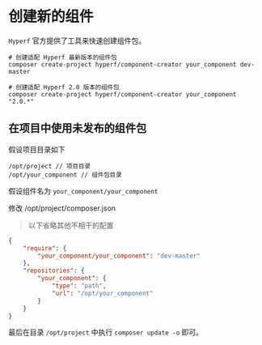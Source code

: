 # 创建新的组件

`Hyperf` 官方提供了工具来快速创建组件包。

```
# 创建适配 Hyperf 最新版本的组件包
composer create-project hyperf/component-creator your_component dev-master

# 创建适配 Hyperf 2.0 版本的组件包
composer create-project hyperf/component-creator your_component "2.0.*"
```

## 在项目中使用未发布的组件包

假设项目目录如下

```
/opt/project // 项目目录
/opt/your_component // 组件包目录
```

假设组件名为 `your_component/your_component`

修改 /opt/project/composer.json

> 以下省略其他不相干的配置

```json
{
    "require": {
        "your_component/your_component": "dev-master"
    },
    "repositories": {
        "your_component": {
            "type": "path",
            "url": "/opt/your_component"
        }
    }
}
```

最后在目录 `/opt/project` 中执行 `composer update -o` 即可。







